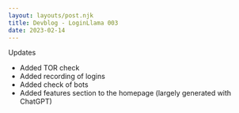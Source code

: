 ```yaml
---
layout: layouts/post.njk
title: Devblog - LoginLlama 003
date: 2023-02-14
---
```


Updates

- Added TOR check
- Added recording of logins
- Added check of bots
- Added features section to the homepage (largely generated with ChatGPT)
